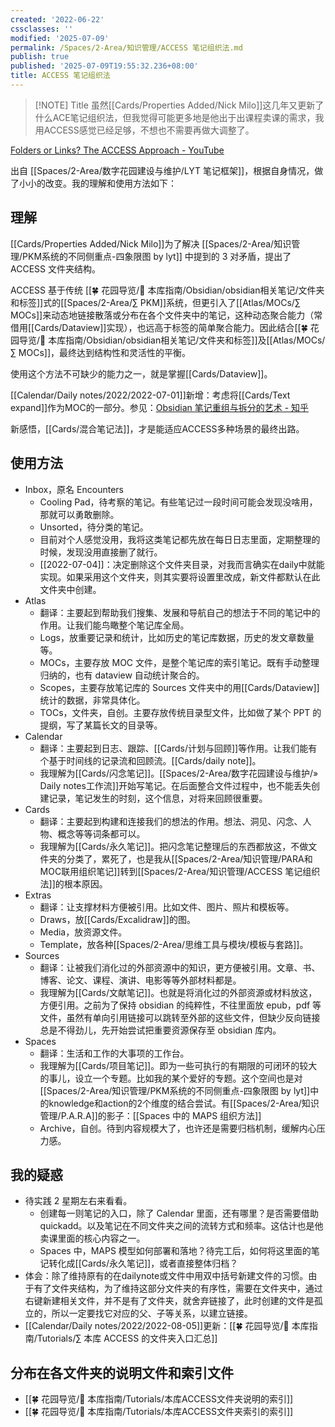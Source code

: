 ```yaml
---
created: '2022-06-22'
cssclasses: ''
modified: '2025-07-09'
permalink: /Spaces/2-Area/知识管理/ACCESS 笔记组织法.md
publish: true
published: '2025-07-09T19:55:32.236+08:00'
title: ACCESS 笔记组织法
---
```

> [!NOTE] Title
> 虽然[[Cards/Properties Added/Nick Milo]]这几年又更新了什么ACE笔记组织法，但我觉得可能更多地是他出于出课程卖课的需求，我用ACCESS感觉已经足够，不想也不需要再做大调整了。

[Folders or Links? The ACCESS Approach - YouTube](https://www.youtube.com/watch?v=p0zWJ-TLghw)

出自 [[Spaces/2-Area/数字花园建设与维护/LYT 笔记框架]]，根据自身情况，做了小小的改变。我的理解和使用方法如下：

## 理解

[[Cards/Properties Added/Nick Milo]]为了解决 [[Spaces/2-Area/知识管理/PKM系统的不同侧重点-四象限图 by lyt]] 中提到的 3 对矛盾，提出了 ACCESS 文件夹结构。

ACCESS 基于传统 [[🍀 花园导览/🧰 本库指南/Obsidian/obsidian相关笔记/文件夹和标签]]式的[[Spaces/2-Area/∑ PKM]]系统，但更引入了[[Atlas/MOCs/∑ MOCs]]来动态地链接散落或分布在各个文件夹中的笔记，这种动态聚合能力（常借用[[Cards/Dataview]]实现），也远高于标签的简单聚合能力。因此结合[[🍀 花园导览/🧰 本库指南/Obsidian/obsidian相关笔记/文件夹和标签]]及[[Atlas/MOCs/∑ MOCs]]，最终达到结构性和灵活性的平衡。

使用这个方法不可缺少的能力之一，就是掌握[[Cards/Dataview]]。

[[Calendar/Daily notes/2022/2022-07-01]]新增：考虑将[[Cards/Text expand]]作为MOC的一部分。参见：[Obsidian 笔记重组与拆分的艺术 - 知乎](https://zhuanlan.zhihu.com/p/362762027)

新感悟，[[Cards/混合笔记法]]，才是能适应ACCESS多种场景的最终出路。

## 使用方法

- Inbox，原名 Encounters
	- Cooling Pad，待考察的笔记。有些笔记过一段时间可能会发现没啥用，那就可以勇敢删除。
	- Unsorted，待分类的笔记。
	- 目前对个人感觉没用，我将这类笔记都先放在每日日志里面，定期整理的时候，发现没用直接删了就行。
	- [[2022-07-04]]：决定删除这个文件夹目录，对我而言确实在daily中就能实现。如果采用这个文件夹，则其实要将设置里改成，新文件都默认在此文件夹中创建。
- Atlas
	- 翻译：主要起到帮助我们搜集、发展和导航自己的想法于不同的笔记中的作用。让我们能鸟瞰整个笔记库全局。
	- Logs，放重要记录和统计，比如历史的笔记库数据，历史的发文章数量等。
	- MOCs，主要存放 MOC 文件，是整个笔记库的索引笔记。既有手动整理归纳的，也有 dataview 自动统计聚合的。
	- Scopes，主要存放笔记库的 Sources 文件夹中的用[[Cards/Dataview]]统计的数据，非常具体化。
	- TOCs，文件夹，自创。主要存放传统目录型文件，比如做了某个 PPT 的提纲，写了某篇长文的目录等。
- Calendar
	- 翻译：主要起到日志、跟踪、[[Cards/计划与回顾]]等作用。让我们能有个基于时间线的记录流和回顾流。[[Cards/daily note]]。
	- 我理解为[[Cards/闪念笔记]]。[[Spaces/2-Area/数字花园建设与维护/» Daily notes工作流]]开始写笔记。在后面整合文件过程中，也不能丢失创建记录，笔记发生的时刻，这个信息，对将来回顾很重要。
- Cards
	- 翻译：主要起到构建和连接我们的想法的作用。想法、洞见、闪念、人物、概念等等词条都可以。
	- 我理解为[[Cards/永久笔记]]。把闪念笔记整理后的东西都放这，不做文件夹的分类了，累死了，也是我从[[Spaces/2-Area/知识管理/PARA和MOC联用组织笔记]]转到[[Spaces/2-Area/知识管理/ACCESS 笔记组织法]]的根本原因。
- Extras
	- 翻译：让支撑材料方便被引用。比如文件、图片、照片和模板等。
	- Draws，放[[Cards/Excalidraw]]的图。
	- Media，放资源文件。
	- Template，放各种[[Spaces/2-Area/思维工具与模块/模板与套路]]。
- Sources
	- 翻译：让被我们消化过的外部资源中的知识，更方便被引用。文章、书、博客、论文、课程、演讲、电影等等外部材料都是。
	- 我理解为[[Cards/文献笔记]]。也就是将消化过的外部资源或材料放这，方便引用。之前为了保持 obsidian 的纯粹性，不往里面放 epub，pdf 等文件，虽然有单向引用链接可以跳转至外部的这些文件，但缺少反向链接总是不得劲儿，先开始尝试把重要资源保存至 obsidian 库内。
- Spaces
	- 翻译：生活和工作的大事项的工作台。
	- 我理解为[[Cards/项目笔记]]。即为一些可执行的有期限的可闭环的较大的事儿，设立一个专题。比如我的某个爱好的专题。这个空间也是对[[Spaces/2-Area/知识管理/PKM系统的不同侧重点-四象限图 by lyt]]中的knowledge和action的2个维度的结合尝试。有[[Spaces/2-Area/知识管理/P.A.R.A]]的影子：[[Spaces 中的 MAPS 组织方法]]
	- Archive，自创。待到内容规模大了，也许还是需要归档机制，缓解内心压力感。

## 我的疑惑

- 待实践 2 星期左右来看看。
	- 创建每一则笔记的入口，除了 Calendar 里面，还有哪里？是否需要借助 quickadd。以及笔记在不同文件夹之间的流转方式和频率。这估计也是他卖课里面的核心内容之一。
	- Spaces 中，MAPS 模型如何部署和落地？待完工后，如何将这里面的笔记转化成[[Cards/永久笔记]]，或者直接整体归档？
- 体会：除了维持原有的在dailynote或文件中用双中括号新建文件的习惯。由于有了文件夹结构，为了维持这部分文件夹的有序性，需要在文件夹中，通过右键新建相关文件，并不是有了文件夹，就舍弃链接了，此时创建的文件是孤立的，所以一定要找它对应的父、子等关系，以建立链接。
- [[Calendar/Daily notes/2022/2022-08-05]]更新：[[🍀 花园导览/🧰 本库指南/Tutorials/∑ 本库 ACCESS 的文件夹入口汇总]]

## 分布在各文件夹的说明文件和索引文件

- [[🍀 花园导览/🧰 本库指南/Tutorials/本库ACCESS文件夹说明的索引]]
- [[🍀 花园导览/🧰 本库指南/Tutorials/本库ACCESS文件夹索引的索引]]

